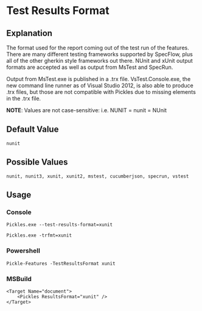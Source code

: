 # Test Results Format

## Explanation

The format used for the report coming out of the test run of the features.  There are many different testing frameworks supported by SpecFlow, plus all of the other gherkin style frameworks out there.  NUnit and xUnit output formats are accepted as well as output from MsTest and SpecRun.

Output from MsTest.exe is published in a .trx file. VsTest.Console.exe, the new command line runner as of Visual Studio 2012, is also able to produce .trx files, but those are not compatible with Pickles due to missing elements in the .trx file.



**NOTE**: Values are not case-sensitive: i.e. NUNIT = nunit = NUnit

## Default Value

    nunit

## Possible Values

    nunit, nunit3, xunit, xunit2, mstest, cucumberjson, specrun, vstest

## Usage

### Console

	Pickles.exe --test-results-format=xunit

	Pickles.exe -trfmt=xunit

### Powershell

	Pickle-Features -TestResultsFormat xunit

### MSBuild

    <Target Name="document">
        <Pickles ResultsFormat="xunit" />
    </Target>

